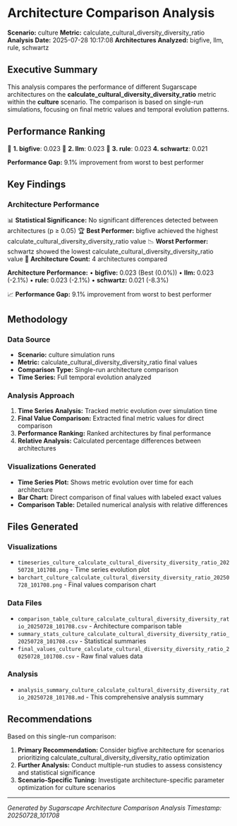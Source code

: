 # Architecture Comparison Analysis

**Scenario:** culture
**Metric:** calculate_cultural_diversity_diversity_ratio
**Analysis Date:** 2025-07-28 10:17:08
**Architectures Analyzed:** bigfive, llm, rule, schwartz

## Executive Summary

This analysis compares the performance of different Sugarscape architectures on the **calculate_cultural_diversity_diversity_ratio** metric within the **culture** scenario. The comparison is based on single-run simulations, focusing on final metric values and temporal evolution patterns.

## Performance Ranking

🥇 **1. bigfive**: 0.023
🥈 **2. llm**: 0.023
🥉 **3. rule**: 0.023
   **4. schwartz**: 0.021

**Performance Gap:** 9.1% improvement from worst to best performer

## Key Findings

### Architecture Performance
📊 **Statistical Significance:** No significant differences detected between architectures (p ≥ 0.05)
🏆 **Best Performer:** bigfive achieved the highest calculate_cultural_diversity_diversity_ratio value
📉 **Worst Performer:** schwartz showed the lowest calculate_cultural_diversity_diversity_ratio value
🔢 **Architecture Count:** 4 architectures compared

**Architecture Performance:**
• **bigfive:** 0.023 (Best (0.0%))
• **llm:** 0.023 (-2.1%)
• **rule:** 0.023 (-2.1%)
• **schwartz:** 0.021 (-8.3%)

📈 **Performance Gap:** 9.1% improvement from worst to best performer

## Methodology

### Data Source
- **Scenario:** culture simulation runs
- **Metric:** calculate_cultural_diversity_diversity_ratio final values
- **Comparison Type:** Single-run architecture comparison
- **Time Series:** Full temporal evolution analyzed

### Analysis Approach
1. **Time Series Analysis:** Tracked metric evolution over simulation time
2. **Final Value Comparison:** Extracted final metric values for direct comparison
3. **Performance Ranking:** Ranked architectures by final performance
4. **Relative Analysis:** Calculated percentage differences between architectures

### Visualizations Generated
- **Time Series Plot:** Shows metric evolution over time for each architecture
- **Bar Chart:** Direct comparison of final values with labeled exact values
- **Comparison Table:** Detailed numerical analysis with relative differences

## Files Generated

### Visualizations
- `timeseries_culture_calculate_cultural_diversity_diversity_ratio_20250728_101708.png` - Time series evolution plot
- `barchart_culture_calculate_cultural_diversity_diversity_ratio_20250728_101708.png` - Final values comparison chart

### Data Files
- `comparison_table_culture_calculate_cultural_diversity_diversity_ratio_20250728_101708.csv` - Architecture comparison table
- `summary_stats_culture_calculate_cultural_diversity_diversity_ratio_20250728_101708.csv` - Statistical summaries
- `final_values_culture_calculate_cultural_diversity_diversity_ratio_20250728_101708.csv` - Raw final values data

### Analysis
- `analysis_summary_culture_calculate_cultural_diversity_diversity_ratio_20250728_101708.md` - This comprehensive analysis summary

## Recommendations

Based on this single-run comparison:
1. **Primary Recommendation:** Consider bigfive architecture for scenarios prioritizing calculate_cultural_diversity_diversity_ratio optimization
2. **Further Analysis:** Conduct multiple-run studies to assess consistency and statistical significance
3. **Scenario-Specific Tuning:** Investigate architecture-specific parameter optimization for culture scenarios


---
*Generated by Sugarscape Architecture Comparison Analysis*
*Timestamp: 20250728_101708*
